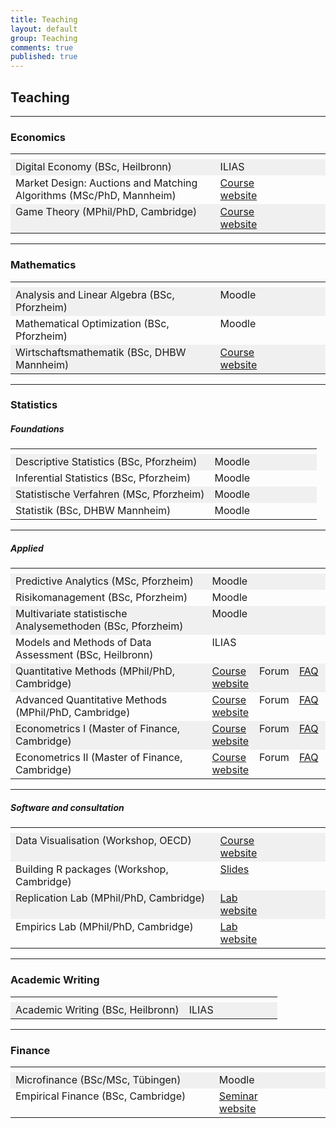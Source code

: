 ```yaml
---
title: Teaching
layout: default
group: Teaching
comments: true
published: true
---
```




## Teaching


***

### <a name="games"></a> Economics

<TABLE WIDTH="100%"> 
<TR>
<TH VALIGN="TOP" WIDTH="65%">  </TH>
<TH VALIGN="TOP" WIDTH="15%">  </TH>
<TH VALIGN="TOP" WIDTH="10%">  </TH>
<TH VALIGN="TOP" WIDTH="10%">  </TH>
</TR>
<TR bgcolor="#f0f0f0">
<TD VALIGN="TOP">Digital Economy (BSc, Heilbronn)</TD>
<TD VALIGN="TOP">ILIAS </TD>
<TD VALIGN="TOP"> </TD>
<TD VALIGN="TOP"> </TD>
</TR>
<TR>
<TD VALIGN="TOP">Market Design: Auctions and Matching Algorithms (MSc/PhD, Mannheim)</TD>
<TD VALIGN="TOP"><a href="matching/index.html">Course website</a></TD>
<TD VALIGN="TOP"> </TD>
<TD VALIGN="TOP"> </TD>
</TR>
<TR bgcolor="#f0f0f0">
<TD VALIGN="TOP">Game Theory (MPhil/PhD, Cambridge)</TD>
<TD VALIGN="TOP"><a href="games/index.html">Course website</a></TD>
<TD VALIGN="TOP"> </TD>
<TD VALIGN="TOP"> </TD>
</TR>
</TABLE>

***

### <a name="maths"></a> Mathematics

<TABLE WIDTH="100%"> 
<TR>
<TH VALIGN="TOP" WIDTH="65%">  </TH>
<TH VALIGN="TOP" WIDTH="15%">  </TH>
<TH VALIGN="TOP" WIDTH="10%">  </TH>
<TH VALIGN="TOP" WIDTH="10%">  </TH>
</TR>
<TR bgcolor="#f0f0f0">
<TD VALIGN="TOP">Analysis and Linear Algebra (BSc, Pforzheim)</TD>
<TD VALIGN="TOP">Moodle</TD>
<TD VALIGN="TOP"> </TD>
<TD VALIGN="TOP"> </TD>
</TR>
<TR >
<TD VALIGN="TOP">Mathematical Optimization (BSc, Pforzheim)</TD>
<TD VALIGN="TOP">Moodle</TD>
<TD VALIGN="TOP"> </TD>
<TD VALIGN="TOP"> </TD>
</TR>
<TR bgcolor="#f0f0f0">
<TD VALIGN="TOP">Wirtschaftsmathematik (BSc, DHBW Mannheim)</TD>
<TD VALIGN="TOP"><a href="mathematics/index.html">Course website</a></TD>
<TD VALIGN="TOP"> </TD>
<TD VALIGN="TOP"> </TD>
</TR>
</TABLE>

***

### <a name="r"></a> Statistics 

##### Foundations

<p> </p>

<TABLE WIDTH="100%"> 
<TR>
<TH VALIGN="TOP" WIDTH="65%">  </TH><TH VALIGN="TOP" WIDTH="15%">  </TH><TH VALIGN="TOP" WIDTH="10%">  </TH><TH VALIGN="TOP" WIDTH="10%">  </TH>
</TR>
<TR bgcolor="#f0f0f0">
<TD VALIGN="TOP">Descriptive Statistics (BSc, Pforzheim)</TD>
<TD VALIGN="TOP">Moodle</TD>
<TD VALIGN="TOP"> </TD>
<TD VALIGN="TOP"> </TD>
</TR>
<TR >
<TD VALIGN="TOP">Inferential Statistics (BSc, Pforzheim)</TD>
<TD VALIGN="TOP">Moodle</TD>
<TD VALIGN="TOP"> </TD>
<TD VALIGN="TOP"> </TD>
</TR>
<TR  bgcolor="#f0f0f0">
<TD VALIGN="TOP">Statistische Verfahren (MSc, Pforzheim)</TD>
<TD VALIGN="TOP">Moodle</TD>
<TD VALIGN="TOP"> </TD>
<TD VALIGN="TOP"> </TD>
</TR>
<TR>
<TD VALIGN="TOP">Statistik (BSc, DHBW Mannheim)</TD>
<TD VALIGN="TOP">Moodle</TD>
<TD VALIGN="TOP"> </TD>
<TD VALIGN="TOP"> </TD>
</TR>
</TABLE>

***

##### Applied

<p> </p>

<TABLE WIDTH="100%"> 
<TR>
<TH VALIGN="TOP" WIDTH="65%">  </TH>
<TH VALIGN="TOP" WIDTH="15%">  </TH>
<TH VALIGN="TOP" WIDTH="10%">  </TH>
<TH VALIGN="TOP" WIDTH="10%">  </TH>
</TR>

<TR  bgcolor="#f0f0f0">
<TD VALIGN="TOP">Predictive Analytics (MSc, Pforzheim) </TD>
<TD VALIGN="TOP">Moodle</TD>
<TD VALIGN="TOP"> </TD>
<TD VALIGN="TOP"> </TD>
</TR>

<TR >
<TD VALIGN="TOP">Risikomanagement (BSc, Pforzheim) </TD>
<TD VALIGN="TOP">Moodle</TD>
<TD VALIGN="TOP"> </TD>
<TD VALIGN="TOP"> </TD>
</TR>

<TR  bgcolor="#f0f0f0">
<TD VALIGN="TOP">Multivariate statistische Analysemethoden (BSc, Pforzheim)</TD>
<TD VALIGN="TOP">Moodle</TD>
<TD VALIGN="TOP"> </TD>
<TD VALIGN="TOP"> </TD>
</TR>

<TR >
<TD VALIGN="TOP">Models and Methods of Data Assessment (BSc, Heilbronn)</TD>
<TD VALIGN="TOP">ILIAS</TD>
<TD VALIGN="TOP"> </TD>
<TD VALIGN="TOP"> </TD>
</TR>

<TR  bgcolor="#f0f0f0">
<TD VALIGN="TOP">Quantitative Methods (MPhil/PhD, Cambridge)</TD>
<TD VALIGN="TOP"><a href="quant1/index.html">Course website</a></TD>
<TD VALIGN="TOP">Forum</TD>
<TD VALIGN="TOP"><a href="faq/faq1/index.html">FAQ</a></TD>
</TR>

<TR >
<TD VALIGN="TOP">Advanced Quantitative Methods (MPhil/PhD, Cambridge) </TD>
<TD VALIGN="TOP"><a href="quant2/index.html">Course website</a></TD>
<TD VALIGN="TOP">Forum</TD>
<TD VALIGN="TOP"><a href="faq/faq2/index.html">FAQ</a></TD>
</TR>

<TR  bgcolor="#f0f0f0">
<TD VALIGN="TOP">Econometrics I (Master of Finance, Cambridge)</TD>
<TD VALIGN="TOP"><a href="econometrics1/index.html">Course website</a></TD>
<TD VALIGN="TOP">Forum</TD>
<TD VALIGN="TOP"><a href="faq/faq1/index.html">FAQ</a></TD>
</TR>

<TR>
<TD VALIGN="TOP">Econometrics II (Master of Finance, Cambridge) </TD>
<TD VALIGN="TOP"><a href="econometrics2/index.html">Course website</a></TD>
<TD VALIGN="TOP">Forum</TD>
<TD VALIGN="TOP"><a href="faq/faq2/index.html">FAQ</a></TD>
</TR>
</TABLE>

***

##### Software and consultation

<p> </p>

<TABLE WIDTH="100%"> 
<TR>
<TH VALIGN="TOP" WIDTH="65%">  </TH>
<TH VALIGN="TOP" WIDTH="15%">  </TH>
<TH VALIGN="TOP" WIDTH="10%">  </TH>
<TH VALIGN="TOP" WIDTH="10%">  </TH>
</TR>
<TR bgcolor="#f0f0f0">
<TD VALIGN="TOP">Data Visualisation (Workshop, OECD)</TD>
<TD VALIGN="TOP"><a href="viz/index.html">Course website</a> </TD>
<TD VALIGN="TOP">  </TD>
<TD VALIGN="TOP"> </TD>
</TR>

<TR >
<TD VALIGN="TOP">Building R packages (Workshop, Cambridge)</TD>
<TD VALIGN="TOP"><a href="slides/r-packages.pdf">Slides</a> </TD>
<TD VALIGN="TOP"> </TD>
<TD VALIGN="TOP"> </TD>
</TR>

<TR bgcolor="#f0f0f0">
<TD VALIGN="TOP">Replication Lab (MPhil/PhD, Cambridge)</TD>
<TD VALIGN="TOP"><a href="replication/index.html">Lab website</a></TD>
<TD VALIGN="TOP"> </TD>
<TD VALIGN="TOP"> </TD>
</TR>

<TR >
<TD VALIGN="TOP">Empirics Lab (MPhil/PhD, Cambridge)</TD>
<TD VALIGN="TOP"><a href="consulting/index.html">Lab website</a></TD>
<TD VALIGN="TOP"> </TD>
<TD VALIGN="TOP"> </TD>
</TR>
</TABLE>


***

### <a name="methods"></a> Academic Writing

<TABLE WIDTH="100%"> 
<TR>
<TH VALIGN="TOP" WIDTH="65%">  </TH>
<TH VALIGN="TOP" WIDTH="15%">  </TH>
<TH VALIGN="TOP" WIDTH="10%">  </TH>
<TH VALIGN="TOP" WIDTH="10%">  </TH>
</TR>
<TR bgcolor="#f0f0f0">
<TD VALIGN="TOP">Academic Writing (BSc, Heilbronn)</TD>
<TD VALIGN="TOP">ILIAS</TD>
<TD VALIGN="TOP"> </TD>
<TD VALIGN="TOP"> </TD>
</TR>
</TABLE>

***

### <a name="finance"></a> Finance

<TABLE WIDTH="100%"> 
<TR>
<TH VALIGN="TOP" WIDTH="65%">  </TH>
<TH VALIGN="TOP" WIDTH="15%">  </TH>
<TH VALIGN="TOP" WIDTH="10%">  </TH>
<TH VALIGN="TOP" WIDTH="10%">  </TH>
</TR>
<TR bgcolor="#f0f0f0">
<TD VALIGN="TOP">Microfinance (BSc/MSc, Tübingen)</TD>
<TD VALIGN="TOP">Moodle</TD>
<TD VALIGN="TOP"> </TD>
<TD VALIGN="TOP"> </TD>
</TR>
<TR>
<TD VALIGN="TOP">Empirical Finance (BSc, Cambridge)</TD>
<TD VALIGN="TOP"><a href="finance/index.html">Seminar website</a></TD>
<TD VALIGN="TOP"> </TD>
<TD VALIGN="TOP"> </TD>
</TR>
</TABLE>


